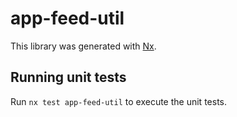 # app-feed-util

This library was generated with [Nx](https://nx.dev).

## Running unit tests

Run `nx test app-feed-util` to execute the unit tests.
